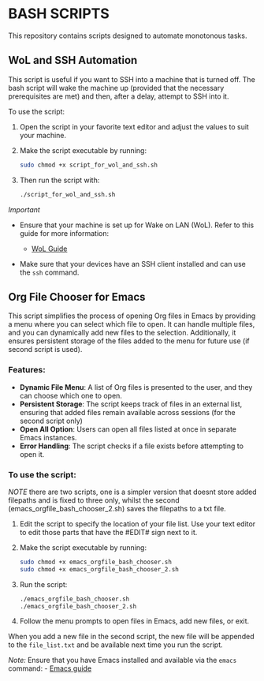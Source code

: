 # BASH SCRIPTS

This repository contains scripts designed to automate monotonous tasks.

## WoL and SSH Automation

This script is useful if you want to SSH into a machine that is turned off. The bash script will wake the machine up (provided that the necessary prerequisites are met) and then, after a delay, attempt to SSH into it.

To use the script:

1. Open the script in your favorite text editor and adjust the values to suit your machine.

2. Make the script executable by running:

   ```bash
   sudo chmod +x script_for_wol_and_ssh.sh
   ```

3. Then run the script with:

   ```bash
   ./script_for_wol_and_ssh.sh
   ```

*Important*

- Ensure that your machine is set up for Wake on LAN (WoL). Refer to this guide for more information:

  - [WoL Guide](https://uk.pcmag.com/networking/137906/how-to-turn-on-your-computer-from-across-the-house-with-wake-on-lan)

- Make sure that your devices have an SSH client installed and can use the `ssh` command.


## Org File Chooser for Emacs

This script simplifies the process of opening Org files in Emacs by providing a menu where you can select which file to open. It can handle multiple files, and you can dynamically add new files to the selection. Additionally, it ensures persistent storage of the files added to the menu for future use (if second script is used).

### Features:

- **Dynamic File Menu**: A list of Org files is presented to the user, and they can choose which one to open.
- **Persistent Storage**: The script keeps track of files in an external list, ensuring that added files remain available across sessions (for the second script only)
- **Open All Option**: Users can open all files listed at once in separate Emacs instances.
- **Error Handling**: The script checks if a file exists before attempting to open it.

### To use the script:
*NOTE* there are two scripts, one is a simpler version that doesnt store added filepaths and is fixed to three only, whilst the second (emacs_orgfile_bash_chooser_2.sh) saves the filepaths to a txt file.
1. Edit the script to specify the location of your file list. Use your text editor to edit those parts that have the #EDIT# sign next to it.
   
2. Make the script executable by running:

   ```bash
   sudo chmod +x emacs_orgfile_bash_chooser.sh
   sudo chmod +x emacs_orgfile_bash_chooser_2.sh
   ```

3. Run the script:

   ```bash
   ./emacs_orgfile_bash_chooser.sh
   ./emacs_orgfile_bash_chooser_2.sh
   ```

4. Follow the menu prompts to open files in Emacs, add new files, or exit.

When you add a new file in the second script, the new file will be appended to the `file_list.txt` and be available next time you run the script.

*Note:* Ensure that you have Emacs installed and available via the `emacs` command: 
	- [Emacs guide](https://www.gnu.org/software/emacs/)

